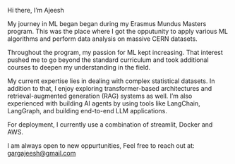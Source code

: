Hi there, I’m Ajeesh

My journey in ML began began during my Erasmus Mundus Masters program. This was the place where I got the opputunity to apply various ML algorithms and perform data analysis on massive CERN datasets.

Throughout the program, my passion for ML kept increasing. That interest pushed me to go beyond the standard curriculum and took additional courses to deepen my understanding in the field.

My current expertise lies in dealing with complex statistical datasets. In addition to that, I enjoy exploring transformer-based architectures and retrieval-augmented generation (RAG) systems as well. I’m also experienced with building AI agents by using tools like LangChain, LangGraph, and building end-to-end LLM applications.

For deployment, I currently use a combination of streamlit, Docker and AWS.


I am always open to new oppurtunities, Feel free to reach out at: gargajeesh@gmail.com
